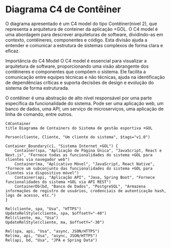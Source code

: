 # Diagrama C4 de Contêiner
O diagrama apresentado é um C4 model do tipo Contêiner(nivel 2), que representa a arquitetura de conteiner da aplicação +GOL. O C4 model é uma abordagem para descrever arquiteturas de software, dividindo-as em contexto, contêineres, componentes e código. Esta divisão ajuda a entender e comunicar a estrutura de sistemas complexos de forma clara e eficaz.

Importância do C4 Model
O C4 model é essencial para visualizar a arquitetura de software, proporcionando uma visão abrangente dos contêineres e componentes que compõem o sistema. Ele facilita a comunicação entre equipes técnicas e não técnicas, ajuda na identificação de dependências críticas e suporta decisões de design e evolução do sistema de forma estruturada.

O contêiner é uma abstração de alto nível responsável por uma parte específica da funcionalidade do sistema. Pode ser uma aplicação web, um banco de dados, uma API, um serviço de microserviços, uma aplicação de linha de comando, entre outros.





```mermaid
C4Container
title Diagrama de Containers do Sistema de gestão esportiva +GOL

Person(cliente, Cliente, "Um cliente do sistema", $tags="v1.0")

Container_Boundary(c1, "Sistema Internet +GOL") {
    Container(spa, "Aplicação de Página Única", "JavaScript, React e Next.js", "Fornece todas as funcionalidades do sistema +GOL para clientes via navegador web")
    Container(ma, "Aplicativo Móvel", "JavaScript, React Native", "Fornece um subconjunto das funcionalidades do sistema +GOL para clientes via dispositivo móvel")
    Container(api, "Aplicação API", "Java, Spring Boot", "Fornece funcionalidades do sistema +GOL via API REST")
    ContainerDb(bd, "Banco de Dados", "PostgreSQL", "Armazena informações de registro de usuários, credenciais de autenticação hash, logs de acesso, etc.")
}

Rel(cliente, spa, "Usa", "HTTPS")
UpdateRelStyle(cliente, spa, $offsetY="-40")
Rel(cliente, ma, "Usa")
UpdateRelStyle(cliente, ma, $offsetY="-30")

Rel(spa, api, "Usa", "async, JSON/HTTPS")
Rel(ma, api, "Usa", "async, JSON/HTTPS")
Rel(api, bd, "Usa", "JPA e Spring Data")


```